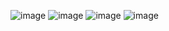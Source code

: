 ![image](https://github.com/user-attachments/assets/126c8556-f62d-4544-b555-5e3a68e647fa)
![image](https://github.com/user-attachments/assets/122eea31-8796-4cb9-ae6e-7deed2f793cc)
![image](https://github.com/user-attachments/assets/c0adf0f0-f773-4be8-b43c-0c290e8584ff)
![image](https://github.com/user-attachments/assets/901e240a-7ffc-4dca-8582-d1105ed92032)
